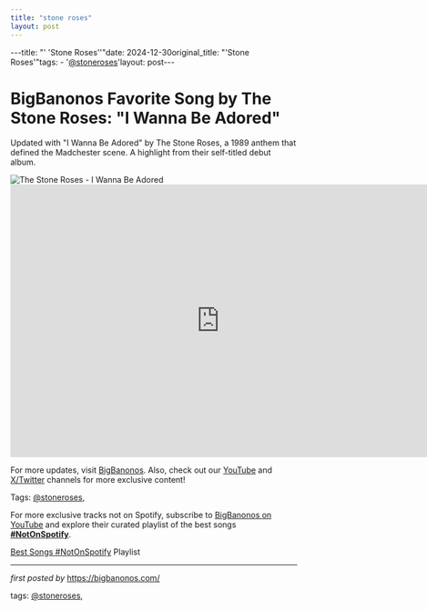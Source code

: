 ```yaml
---
title: "stone roses"
layout: post
---
```

---title: "' 'Stone Roses''"date: 2024-12-30original_title: "'Stone Roses'"tags:  - '[@stoneroses](/tags/stoneroses/)'layout: post---<!-- Title of the Post --><h1 >BigBanonos Favorite Song by The Stone Roses: "I Wanna Be Adored"</h1> <!-- Introductory Text --><p >Updated with "I Wanna Be Adored" by The Stone Roses, a 1989 anthem that defined the Madchester scene. A highlight from their self-titled debut album.</p> <!-- Featured Image --><div > <img src="https://upload.wikimedia.org/wikipedia/en/d/d5/Iwannabeadored.jpg" alt="The Stone Roses - I Wanna Be Adored" /></div> <!-- YouTube Video Embed --><div > <iframe width="733" height="480" src="https://www.youtube.com/embed/4D2qcbu26gs" title="The Stone Roses - I Wanna Be Adored (Official Video)" frameborder="0" allow="accelerometer; autoplay; clipboard-write; encrypted-media; gyroscope; picture-in-picture; web-share" referrerpolicy="strict-origin-when-cross-origin" allowfullscreen></iframe></div> <!-- Footer Links --><div > <p>For more updates, visit <a href="https://bigbanonos.com/" target="_blank">BigBanonos</a>. Also, check out our <a href="https://www.youtube.com/[@BigBanonos](/tags/BigBanonos/)" target="_blank">YouTube</a> and <a href="https://x.com/bigbanonos" target="_blank">X/Twitter</a> channels for more exclusive content!</p></div> <!-- Tags --><p >Tags: [@stoneroses](/tags/stoneroses/),</p><!--Subscribe and Playlist Links--><div>    <p>For more exclusive tracks not on Spotify, subscribe to <a href="https://www.youtube.com/[@BigBanonos](/tags/BigBanonos/)" target="_blank">BigBanonos on YouTube</a> and explore their curated playlist of the best songs <strong>[#NotOnSpotify](/tags/NotOnSpotify/)</strong>.</p>    <p><a href="https://www.youtube.com/playlist?list=PLtuNtuTatqI0kFahUCbtbfenC_ET5O_tr" target="_blank">Best Songs [#NotOnSpotify](/tags/NotOnSpotify/) Playlist<br /></a></p></div><hr /><p><em>first posted by</em> <a href="https://bigbanonos.com/" rel="noopener" target="_new">https://bigbanonos.com/</a></p><p>tags: [@stoneroses](/tags/stoneroses/),</p>